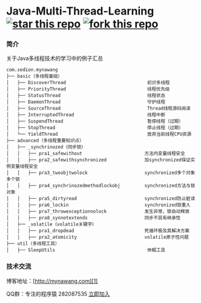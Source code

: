 # Java-Multi-Thread-Learning [![star this repo](http://githubbadges.com/star.svg?user=mynawang&repo=Java-Multi-Thread-Learning&style=flat&color=fff&background=1081C1)](https://github.com/mynawang/Java-Multi-Thread-Learning) [![fork this repo](http://githubbadges.com/fork.svg?user=mynawang&repo=Java-Multi-Thread-Learning&style=flat&color=fff&background=1081C1)](https://github.com/mynawang/Java-Multi-Thread-Learning/fork)


### 简介

关于Java多线程技术的学习中的例子汇总

```
com.sedion.mynawang
├── basic（多线程基础）
│   ├── DiscoverThread                              初识多线程
│   ├── PriorityThread                              线程优先级
│   ├── StatusThread                                线程状态
│   ├── DaemonThread                                守护线程
│   ├── SourceThread                                Thread线程源码阅读
│   ├── InterruptedThread                           线程中断
│   ├── SuspendThread                               暂停线程（过期）
│   ├── StopThread                                  停止线程（过期）
│   └── YieldThread                                 放弃当前线程CPU资源
├── advanced（多线程重要知识点）
│   ├── _synchrinozed（同步锁）
│   │   ├── pra1_safewithout                       方法内变量线程安全
│   │   ├── pra2_safewithsynchronized              加synchronized保证实例变量线程安全
│   │   ├── pra3_twoobjtwolock                     synchronized多个对象多个锁
│   │   ├── pra4_synchrinozedmethodlockobj         synchronized方法与锁对象
│   │   ├── pra5_dirtyread                         synchronized防止脏读
│   │   ├── pra6_lockin                            synchronized锁重入
│   │   ├── pra7_throwexceptionnolock              发生异常，锁自动释放
│   │   ├── pra8_synnotextends                     同步不具有继承性
│   ├── _volatile（volatile关键字）
│   │   ├── pra1_dropdead                          死循环极及其解决方案
│   │   ├── pra2_atomicity                         volatile原子性问题
├── util（多线程工具）
│   ├── SleepUtils                                  休眠工具
```





### 技术交流

博客地址：[http://mynawang.com][1]

QQ群：专注的程序猿 282087535 [立即加入][2]


  [1]: http://mynawang.com
  [2]: http://shang.qq.com/wpa/qunwpa?idkey=632f7c11e0cb5dfc02231352205d9921c50e849a343e4010e4df1c25f59d2e90